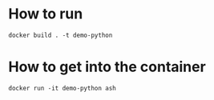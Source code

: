 # How to run

`docker build . -t demo-python`

# How to get into the container

`docker run -it demo-python ash`
